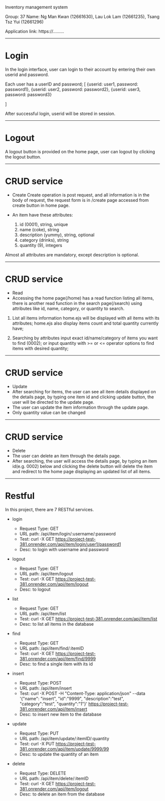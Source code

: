 Inventory management system


Group: 37
Name:
Ng Man Kwan (12661630),
Lau Lok Lam (12661235),
Tsang Tsz Yui (12661296)


Application link: https://………


********************************************
# Login
In the login interface, user can login to their account by entering their own userid and password.


Each user has a userID and password;
[
    {userid: user1, password: password1},
    {userid: user2, password: password2},
    {userid: user3, password: password3}


]


After successful login, userid will be stored in session.


********************************************
# Logout
A logout button is provided on the home page, user can logout by clicking the logout button.


********************************************
# CRUD service
- Create
Create operation is post request, and all information is in the body of request, the request form is in /create page accessed from create button in home page.


-   An item have these attributes:
    1)  id (0001), string, unique
    2)  name (coke), string
    3)  description (yummy), string, optional
    4)  category (drinks), string
    5)  quantity (9), integers


Almost all attributes are mandatory, except description is optional.


********************************************
# CRUD service
- Read
-  Accessing the home page(/home) has a read function listing all items, there is another read function in the search page(/search) using attributes like id, name, category, or quantity to search.


1) List all items information
    home.ejs will be displayed with all items with its attributes;
    home.ejs also display items count and total quantity currently have;


2) Searching by attributes
    input exact id/name/category of items you want to find (0002);
    or input quantity with >= or <= operator options to find items with  desired quantity;


********************************************
# CRUD service
- Update
-   After searching for items, the user can see all item details displayed on the details page, by typing one item id and clicking update button, the user will be directed to the update page.
-   The user can update the item information through the update page.
-   Only quantity value can be changed 


********************************************
# CRUD service
- Delete
-   The user can delete an item through the details page.
-   After searching, the user will access the details page, by typing an item id(e.g. 0002) below and clicking the delete button will delete the item and redirect to the home page displaying an updated list of all items.


********************************************


# Restful
In this project, there are 7 RESTful services.


- login
  - Request Type: GET
  - URL path: /api/item/login/:username/:password
  - Test: curl -X GET https://project-test-381.onrender.com/api/item/login/user1/password1
  - Desc: to login with username and password


- logout
  - Request Type: GET
  - URL path: /api/item/logout
  - Test: curl -X GET https://project-test-381.onrender.com/api/item/logout
  - Desc: to logout


- list
  - Request Type: GET
  - URL path: /api/item/list
  - Test: curl -X GET https://project-test-381.onrender.com/api/item/list
  - Desc: to list all items in the database


- find
  - Request Type: GET
  - URL path: /api/item/find/:itemID
  - Test: curl -X GET https://project-test-381.onrender.com/api/item/find/9999
  - Desc: to find a single item with its id


- insert
  - Request Type: POST
  - URL path: /api/item/insert
  - Test: curl -X POST -H "Content-Type: application/json" --data '{"name": "insert", "id":"9999", "description":"test", "category":"test", "quantity":"1"}' https://project-test-381.onrender.com/api/item/insert
  - Desc: to insert new item to the database


- update
  - Request Type: PUT
  - URL path: /api/item/update/:itemID/:quantity
  - Test: curl -X PUT https://project-test-381.onrender.com/api/item/update/9999/99
  - Desc: to update the quantity of an item


- delete
  - Request Type: DELETE
  - URL path: /api/item/delete/:itemID
  - Test: curl -X GET https://project-test-381.onrender.com/api/item/logout
  - Desc: to delete an item from the database
  





